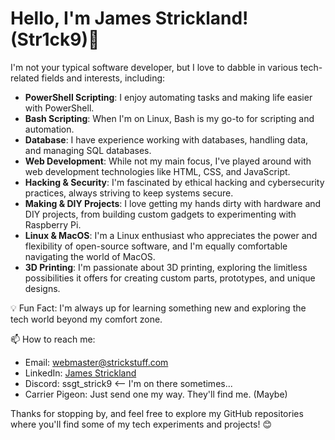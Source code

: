 # Hello, I'm James Strickland! (Str1ck9)👋

I'm not your typical software developer, but I love to dabble in various tech-related fields and interests, including:

- **PowerShell Scripting**: I enjoy automating tasks and making life easier with PowerShell.
- **Bash Scripting**: When I'm on Linux, Bash is my go-to for scripting and automation.
- **Database**: I have experience working with databases, handling data, and managing SQL databases.
- **Web Development**: While not my main focus, I've played around with web development technologies like HTML, CSS, and JavaScript.
- **Hacking & Security**: I'm fascinated by ethical hacking and cybersecurity practices, always striving to keep systems secure.
- **Making & DIY Projects**: I love getting my hands dirty with hardware and DIY projects, from building custom gadgets to experimenting with Raspberry Pi.
- **Linux & MacOS**: I'm a Linux enthusiast who appreciates the power and flexibility of open-source software, and I'm equally comfortable navigating the world of MacOS.
- **3D Printing**: I'm passionate about 3D printing, exploring the limitless possibilities it offers for creating custom parts, prototypes, and unique designs.

💡 Fun Fact: I'm always up for learning something new and exploring the tech world beyond my comfort zone.

📫 How to reach me:
- Email: [webmaster@strickstuff.com](mailto:webmaster@strickstuff.com)
- LinkedIn: [James Strickland](https://www.linkedin.com/in/james-strickland-8181a246/)
- Discord: ssgt_strick9 <-- I'm on there sometimes...
- Carrier Pigeon: Just send one my way. They'll find me. (Maybe)

Thanks for stopping by, and feel free to explore my GitHub repositories where you'll find some of my tech experiments and projects! 😊
